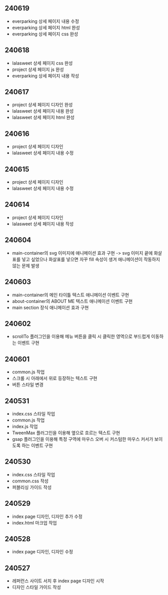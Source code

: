 ## 240619
* everparking 상세 페이지 내용 수정
* everparking 상세 페이지 html 완성
* everparking 상세 페이지 css 완성

## 240618
* lalasweet 상세 페이지 css 완성
* project 상세 페이지 js 완성
* everparking 상세 페이지 내용 작성

## 240617
* project 상세 페이지 디자인 완성
* lalasweet 상세 페이지 내용 완성
* lalasweet 상세 페이지 html 완성

## 240616
* project 상세 페이지 디자인
* lalasweet 상세 페이지 내용 수정

## 240615
* project 상세 페이지 디자인
* lalasweet 상세 페이지 내용 수정

## 240614
* project 상세 페이지 디자인
* lalasweet 상세 페이지 내용 작성

## 240604
* main-container의 svg 이미지에 애니메이션 효과 구현
-> svg 이미지 끝에 화살표를 넣고 싶었으나 화살표를 넣으면 자꾸 fill 속성이 생겨 애니메이션이 작동하지 않는 문제 발생

## 240603
* main-container의 메인 타이틀 텍스트 애니메이션 이벤트 구현
* about-container의 ABOUT ME 텍스트 애니메이션 이벤트 구현
* main section 장식 애니메이션 효과 구현

## 240602
* scrollTo 플러그인을 이용해 메뉴 버튼을 클릭 시 클릭한 영역으로 부드럽게 이동하는 이벤트 구현

## 240601
* common.js 작업
* 스크롤 시 아래에서 위로 등장하는 텍스트 구현
* 버튼 스타일 변경

## 240531
* index.css 스타일 작업
* common.js 작업
* index.js 작업
* TweenMax 플러그인을 이용해 옆으로 흐르는 텍스트 구현
* gsap 플러그인을 이용해 특정 구역에 마우스 오버 시 커스텀한 마우스 커서가 보이도록 하는 이벤트 구현

## 240530
* index.css 스타일 작업
* common.css 작성
* 퍼블리싱 가이드 작성

## 240529
* index page 디자인, 디자인 추가 수정
* index.html 마크업 작업

## 240528
* index page 디자인, 디자인 수정

## 240527
* 레퍼런스 사이트 서치 후 index page 디자인 시작
* 디자인 스타일 가이드 작성
